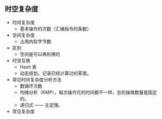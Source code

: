 ## 时空复杂度
- 时间复杂度
	- 基本操作的次数（汇编指令的条数）
- 空间复杂度
	- 占用内存字节数
- 区别
	- 空间是可以再利用的
- 时空互换
	- Hash 表
	- 动态规划，记录已经计算过的答案。
- 常见时间复杂度分析方法
	- 数循环次数
	- 均摊分析（KMP），每次操作花的时间都不一样，总的操做数量是固定的。
	- 递归式 —— 主定理。
- 常见复杂度